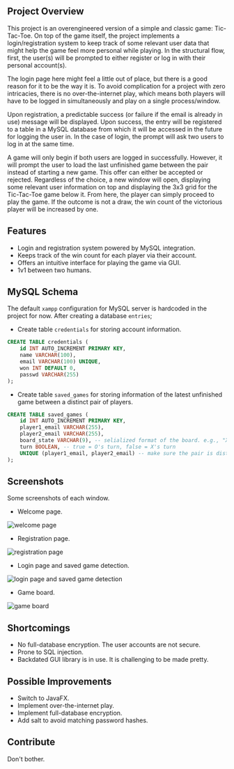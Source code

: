 ## Project Overview

This project is an overengineered version of a simple and classic game: Tic-Tac-Toe. On top of the game itself, the project implements a login/registration system to keep track of some relevant user data that might help the game feel more personal while playing. In the structural flow, first, the user(s) will be prompted to either register or log in with their personal account(s).

The login page here might feel a little out of place, but there is a good reason for it to be the way it is. To avoid complication for a project with zero intricacies, there is no over-the-internet play, which means both players will have to be logged in simultaneously and play on a single process/window.

Upon registration, a predictable success (or failure if the email is already in use) message will be displayed. Upon success, the entry will be registered to a table in a MySQL database from which it will be accessed in the future for logging the user in.
In the case of login, the prompt will ask two users to log in at the same time.

A game will only begin if both users are logged in successfully. However, it will prompt the user to load the last unfinished game between the pair instead of starting a new game. This offer can either be accepted or rejected. Regardless of the choice, a new window will open, displaying some relevant user information on top and displaying the 3x3 grid for the Tic-Tac-Toe game below it. From here, the player can simply proceed to play the game. If the outcome is not a draw, the win count of the victorious player will be increased by one.
## Features

- Login and registration system powered by MySQL integration.
- Keeps track of the win count for each player via their account.
- Offers an intuitive interface for playing the game via GUI.
- 1v1 between two humans.

## MySQL Schema

The default `xampp` configuration for MySQL server is hardcoded in the project for now. After creating a database `entries`;

- Create table `credentials` for storing account information.
```sql
CREATE TABLE credentials (
    id INT AUTO_INCREMENT PRIMARY KEY,
    name VARCHAR(100),
    email VARCHAR(100) UNIQUE,
    won INT DEFAULT 0,
    passwd VARCHAR(255)
);
```
- Create table `saved_games` for storing information of the latest unfinished game between a distinct pair of players.
```sql
CREATE TABLE saved_games (
    id INT AUTO_INCREMENT PRIMARY KEY,
    player1_email VARCHAR(255),
    player2_email VARCHAR(255),
    board_state VARCHAR(9), -- selialized format of the board. e.g., "XOX_O____"
    turn BOOLEAN, -- true = O's turn, false = X's turn
    UNIQUE (player1_email, player2_email) -- make sure the pair is distinct
);
```

## Screenshots

Some screenshots of each window.

- Welcome page.

![welcome page](https://images2.imgbox.com/27/5a/Mq5iU360_o.png)

- Registration page.

![registration page](https://images2.imgbox.com/d7/d7/Dyb0xTs5_o.png)

- Login page and saved game detection.

![login page and saved game detection](https://images2.imgbox.com/73/98/9kSufZnw_o.png)

- Game board.

![game board](https://images2.imgbox.com/a1/2a/C2ixdpmZ_o.png)

## Shortcomings

- No full-database encryption. The user accounts are not secure.
- Prone to SQL injection.
- Backdated GUI library is in use. It is challenging to be made pretty.

## Possible Improvements

- Switch to JavaFX.
- Implement over-the-internet play.
- Implement full-database encryption.
- Add salt to avoid matching password hashes.

## Contribute

Don't bother.